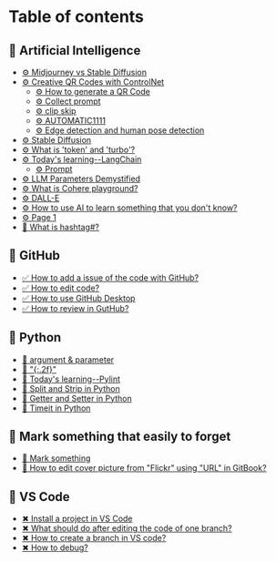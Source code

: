 # Table of contents

## 💞 Artificial Intelligence

* [⚙ Midjourney vs Stable Diffusion](README.md)
* [⚙ Creative QR Codes with ControlNet](<README (3).md>)
  * [⚙ How to generate a QR Code](artificial-intelligence/creative-qr-codes-with-controlnet/how-to-generate-a-qr-code.md)
  * [⚙ Collect prompt](artificial-intelligence/creative-qr-codes-with-controlnet/collect-prompt.md)
  * [⚙ clip skip](artificial-intelligence/creative-qr-codes-with-controlnet/clip-skip.md)
  * [⚙ AUTOMATIC1111](artificial-intelligence/creative-qr-codes-with-controlnet/automatic1111.md)
  * [⚙ Edge detection and human pose detection](artificial-intelligence/creative-qr-codes-with-controlnet/edge-detection-and-human-pose-detection.md)
* [⚙ Stable Diffusion](artificial-intelligence/creative-qr-codes-with-controlnet/stable-diffusion.md)
* [⚙ What is 'token' and 'turbo'?](artificial-intelligence/what-is-token-and-turbo.md)
* [⚙ Today's learning--LangChain](artificial-intelligence/todays-learning-langchain/README.md)
  * [⚙ Prompt](artificial-intelligence/todays-learning-langchain/prompt.md)
* [⚙ LLM Parameters Demystified](llm-parameters-demystified.md)
* [⚙ What is Cohere playground?](what-is-cohere-playground.md)
* [⚙ DALL-E](artificial-intelligence/dall-e.md)
* [⚙ How to use AI to learn something that you don't know?](how-to-use-ai-to-learn-something-that-you-dont-know.md)
* [⚙ Page 1](artificial-intelligence/page-1.md)
* [🍒 What is hashtag#?](artificial-intelligence/what-is-hashtag.md)

## 💞 GitHub

* [✅ How to add a issue of the code with GitHub?](how-to-add-a-issue-of-the-code.md)
* [✅ How to edit code?](how-to-edit-code.md)
* [✅ How to use GitHub Desktop](<README (1) (1).md>)
* [✅ How to review in GutHub?](how-to-review-in-guthub.md)

## 💞 Python

* [🐍 argument & parameter](python/argument-and-parameter.md)
* [🐍 "{:.2f}"](.2f.md)
* [🐍 Today's learning--Pylint](todays-learning-pylint.md)
* [🐍 Split and Strip in Python](python/split-and-strip-in-python.md)
* [🐍 Getter and Setter in Python](python/getter-and-setter-in-python.md)
* [🐍 Timeit in Python](python/timeit-in-python.md)

## 💞 Mark something that easily to forget

* [🙉 Mark something](mark-something.md)
* [🙉 How to edit cover picture from "Flickr" using "URL" in GitBook?](mark-something-that-easily-to-forget/how-to-edit-cover-picture-from-flickr-using-url-in-gitbook.md)

## 💞 VS Code

* [✖ Install a project  in VS Code](<README (2).md>)
* [✖ What should do after editing the code of one branch?](what-should-do-after-editing-the-code-of-one-branch.md)
* [✖ How to create a branch in VS code?](<README (1).md>)
* [✖ How to debug?](how-to-debug.md)
